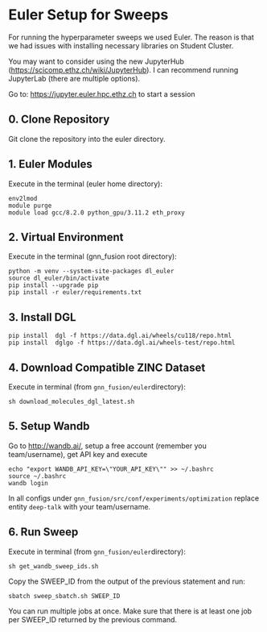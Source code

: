 # Euler Setup for Sweeps

For running the hyperparameter sweeps we used Euler. The reason is that we had issues with installing necessary
libraries on Student Cluster.

You may want to consider using the new JupyterHub (https://scicomp.ethz.ch/wiki/JupyterHub). I can recommend running
JupyterLab (there are multiple options).

Go to: https://jupyter.euler.hpc.ethz.ch to start a session

## 0. Clone Repository

Git clone the repository into the euler directory.

## 1. Euler Modules

Execute in the terminal (euler home directory):

```shell
env2lmod
module purge
module load gcc/8.2.0 python_gpu/3.11.2 eth_proxy
``` 

## 2. Virtual Environment

Execute in the terminal (gnn_fusion root directory):

```shell
python -m venv --system-site-packages dl_euler
source dl_euler/bin/activate
pip install --upgrade pip
pip install -r euler/requirements.txt

```

## 3. Install DGL

```shell
pip install  dgl -f https://data.dgl.ai/wheels/cu118/repo.html
pip install  dglgo -f https://data.dgl.ai/wheels-test/repo.html
```

[//]: # (## 4. Ensure Compatibility)

[//]: # (To ensure compatibility of benchmarking code with newer dgl version uncomment the marked line)

[//]: # (in: ```gnn_benchmarking/layers/gcn_layer.py```)

## 4. Download Compatible ZINC Dataset

Execute in terminal (from ```gnn_fusion/euler```directory):

```shell
sh download_molecules_dgl_latest.sh
```

## 5. Setup Wandb

Go to http://wandb.ai/, setup a free account (remember you team/username), get API key and execute

```shell
echo "export WANDB_API_KEY=\"YOUR_API_KEY\"" >> ~/.bashrc
source ~/.bashrc
wandb login
```

In all configs under ```gnn_fusion/src/conf/experiments/optimization``` replace entity `deep-talk` with your
team/username.

## 6. Run Sweep

Execute in terminal (from ```gnn_fusion/euler```directory):

```
sh get_wandb_sweep_ids.sh
```

Copy the SWEEP_ID from the output of the previous statement and run:

```
sbatch sweep_sbatch.sh SWEEP_ID
```

You can run multiple jobs at once. Make sure that there is at least one job per SWEEP_ID returned by the previous
command.
